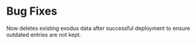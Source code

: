 # Bug Fixes

Now deletes existing exodus data after successful deployment to ensure
outdated entries are not kept.
